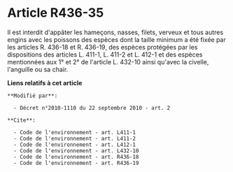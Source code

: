 # Article R436-35

Il est interdit d'appâter les hameçons, nasses, filets, verveux et tous autres engins avec les poissons des espèces dont la
taille minimum a été fixée par les articles R. 436-18 et R. 436-19, des espèces protégées par les dispositions des articles
L. 411-1, L. 411-2 et L. 412-1 et des espèces mentionnées aux 1° et 2° de l'article L. 432-10 ainsi qu'avec la civelle,
l'anguille ou sa chair.

**Liens relatifs à cet article**

	**Modifié par**:

	  - Décret n°2010-1110 du 22 septembre 2010 - art. 2

	**Cite**:

	  - Code de l'environnement - art. L411-1
	  - Code de l'environnement - art. L411-2
	  - Code de l'environnement - art. L412-1
	  - Code de l'environnement - art. L432-10
	  - Code de l'environnement - art. R436-18
	  - Code de l'environnement - art. R436-19
